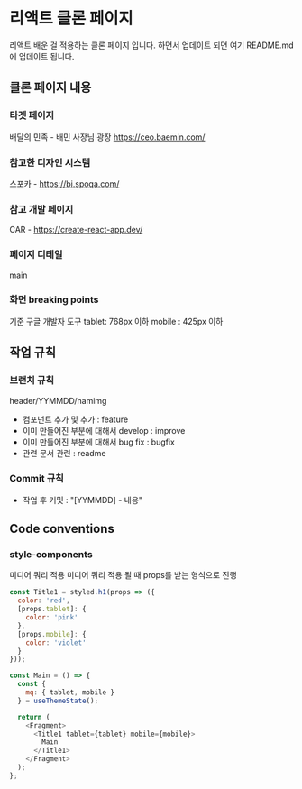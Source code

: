 # 리액트 클론 페이지
리액트 배운 걸 적용하는 클론 페이지 입니다.
하면서 업데이트 되면 여기 README.md에 업데이트 됩니다.

## 클론 페이지 내용
### 타겟 페이지
배달의 민족 - 배민 사장님 광장
https://ceo.baemin.com/

### 참고한 디자인 시스템
스포카 - https://bi.spoqa.com/

### 참고 개발 페이지
CAR - https://create-react-app.dev/

### 페이지 디테일
main

### 화면 breaking points
기준 구글 개발자 도구
tablet: 768px 이하
mobile : 425px 이하

## 작업 규칙
### 브랜치 규칙
header/YYMMDD/namimg
- 컴포넌트 추가 및 추가 : feature
- 이미 만들어진 부분에 대해서 develop : improve
- 이미 만들어진 부분에 대해서 bug fix : bugfix
- 관련 문서 관련 : readme

### Commit 규칙
- 작업 후 커밋 : "[YYMMDD] - 내용"

## Code conventions

### style-components
미디어 쿼리 적용
미디어 쿼리 적용 될 때 props를 받는 형식으로 진행
```javascript
const Title1 = styled.h1(props => ({
  color: 'red',
  [props.tablet]: {
    color: 'pink'
  },
  [props.mobile]: {
    color: 'violet'
  }
}));

const Main = () => {
  const {
    mq: { tablet, mobile }
  } = useThemeState();

  return (
    <Fragment>
      <Title1 tablet={tablet} mobile={mobile}>
        Main
      </Title1>
    </Fragment>
  );
};

```
